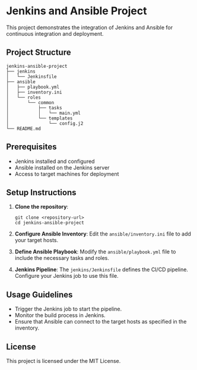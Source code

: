 # Jenkins and Ansible Project

This project demonstrates the integration of Jenkins and Ansible for continuous integration and deployment.

## Project Structure

```
jenkins-ansible-project
├── jenkins
│   └── Jenkinsfile
├── ansible
│   ├── playbook.yml
│   ├── inventory.ini
│   └── roles
│       └── common
│           ├── tasks
│           │   └── main.yml
│           └── templates
│               └── config.j2
└── README.md
```

## Prerequisites

- Jenkins installed and configured
- Ansible installed on the Jenkins server
- Access to target machines for deployment

## Setup Instructions

1. **Clone the repository**:
   ```
   git clone <repository-url>
   cd jenkins-ansible-project
   ```

2. **Configure Ansible Inventory**:
   Edit the `ansible/inventory.ini` file to add your target hosts.

3. **Define Ansible Playbook**:
   Modify the `ansible/playbook.yml` file to include the necessary tasks and roles.

4. **Jenkins Pipeline**:
   The `jenkins/Jenkinsfile` defines the CI/CD pipeline. Configure your Jenkins job to use this file.

## Usage Guidelines

- Trigger the Jenkins job to start the pipeline.
- Monitor the build process in Jenkins.
- Ensure that Ansible can connect to the target hosts as specified in the inventory.

## License

This project is licensed under the MIT License.